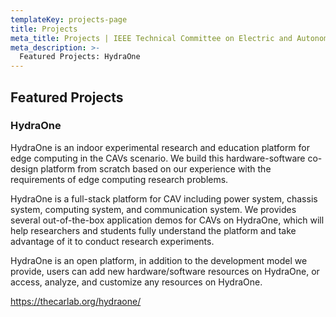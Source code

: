 ```yaml
---
templateKey: projects-page
title: Projects
meta_title: Projects | IEEE Technical Committee on Electric and Autonomous Vehicles
meta_description: >-
  Featured Projects: HydraOne
---
```


## Featured Projects

### HydraOne

HydraOne is an indoor experimental research and education platform for edge computing in the CAVs scenario. We build this hardware-software co-design platform from scratch based on our experience with the requirements of edge computing research problems.

HydraOne is a full-stack platform for CAV including power system, chassis system, computing system, and communication system. We provides several out-of-the-box application demos for CAVs on HydraOne, which will help researchers and students fully understand the platform and take advantage of it to conduct research experiments.

HydraOne is an open platform, in addition to the development model we provide, users can add new hardware/software resources on HydraOne, or access, analyze, and customize any resources on HydraOne.

<https://thecarlab.org/hydraone/>
